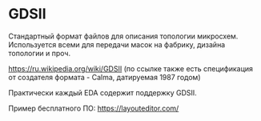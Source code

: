 # GDSII

Стандартный формат файлов для описания топологии микросхем. Используется всеми для передачи масок на фабрику, дизайна топологии и проч.

https://ru.wikipedia.org/wiki/GDSII (по ссылке также есть спецификация от создателя формата - Calma, датируемая 1987 годом)

Практически каждый EDA содержит поддержку GDSII.

Пример бесплатного ПО: https://layouteditor.com/
